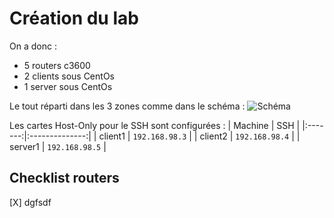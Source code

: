 # Création du lab
On a donc :
* 5 routers c3600
* 2 clients sous CentOs
* 1 server sous CentOs

Le tout réparti dans les 3 zones comme dans le schéma :
![Schéma](https://github.com/It4lik/B1-Reseau-2018/blob/master/tp/6/pic/lab-2-topo.png)

Les cartes Host-Only pour le SSH sont configurées :
| Machine |       SSH      |
|:-------:|:--------------:|
| client1 | `192.168.98.3` |
| client2 | `192.168.98.4` |
| server1 | `192.168.98.5` |

## Checklist routers
[X] dgfsdf
